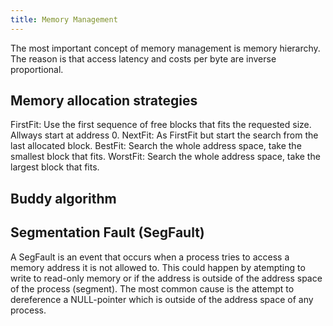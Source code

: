 ```yaml
---
title: Memory Management
---
```


The most important concept of memory management is memory hierarchy.
The reason is that access latency and costs per byte are inverse proportional.


## Memory allocation strategies

FirstFit: Use the first sequence of free blocks that fits the requested size. Allways start at address 0.
NextFit: As FirstFit but start the search from the last allocated block.
BestFit: Search the whole address space, take the smallest block that fits.
WorstFit: Search the whole address space, take the largest block that fits.


## Buddy algorithm


## Segmentation Fault (SegFault)
A SegFault is an event that occurs when a process tries to access a memory address it is not allowed to.
This could happen by atempting to write to read-only memory or if the address is outside of the address space of the process (segment).
The most common cause is the attempt to dereference a NULL-pointer which is outside of the address space of any process.
